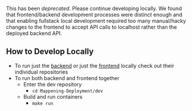 This has been *deprecated*. Please continue developing locally. We found that frontend/backend development processes were distinct enough and that enabling fullstack local development required too many manual/hacky changes to the frontend to accept API calls to localhost rather than the deployed backend API. 

## How to Develop Locally
- To run just the [backend](https://github.com/ucladevx/Mappening-Backend) or just the [frontend](https://github.com/ucladevx/Mappening-Frontend) locally check out their individual repositories
- To run both backend and frontend together
  - Enter the dev repository
    - `cd Mappening-Deployment/dev`
  - Build and run containers
    - `make run`
